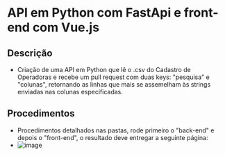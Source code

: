 # API em Python com FastApi e front-end com Vue.js
## Descrição
* Criação de uma API em Python que lê o .csv do Cadastro de Operadoras e recebe um pull request com duas keys: "pesquisa" e "colunas", retornando as linhas que mais se assemelham
às strings enviadas nas colunas especificadas.
## Procedimentos
* Procedimentos detalhados nas pastas, rode primeiro o "back-end" e depois o "front-end", o resultado deve entregar a seguinte página:
* ![image](https://user-images.githubusercontent.com/99758612/172524375-9026e4c4-2d27-4927-ae5a-5b7dfc08ff9b.png)
